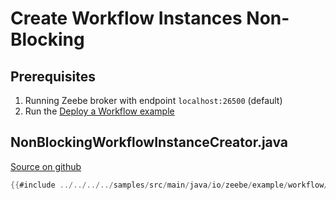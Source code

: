 # Create Workflow Instances Non-Blocking

## Prerequisites

1. Running Zeebe broker with endpoint `localhost:26500` (default)
1. Run the [Deploy a Workflow example](/clients/java-client-examples/workflow-deploy.html)

## NonBlockingWorkflowInstanceCreator.java

[Source on github](https://github.com/zeebe-io/zeebe/tree/{{commit}}/samples/src/main/java/io/zeebe/example/workflow/NonBlockingWorkflowInstanceCreator.java)

```java
{{#include ../../../../samples/src/main/java/io/zeebe/example/workflow/NonBlockingWorkflowInstanceCreator.java}}
```
